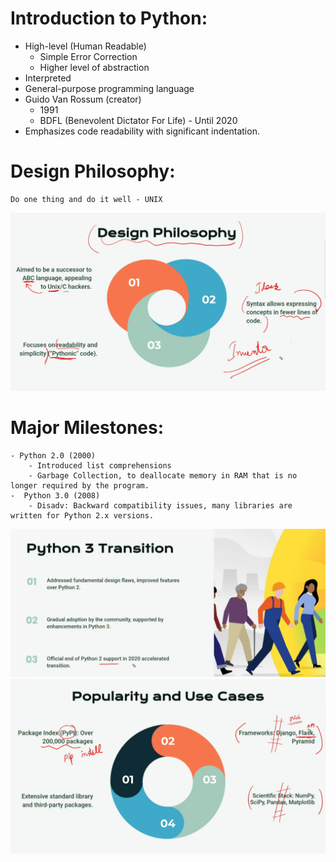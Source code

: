 # Introduction to Python:
 - High-level (Human Readable)
    - Simple Error Correction
    - Higher level of abstraction
 - Interpreted
 - General-purpose programming language
 - Guido Van  Rossum (creator) 
    - 1991
    - BDFL (Benevolent Dictator For Life) - Until 2020
 - Emphasizes code readability with significant indentation.

 # Design  Philosophy:
    Do one thing and do it well - UNIX
![Design Philosophy](./designphilosophy.png)
 
 # Major Milestones:
    - Python 2.0 (2000)
        - Introduced list comprehensions
        - Garbage Collection, to deallocate memory in RAM that is no longer required by the program.
    -  Python 3.0 (2008)
        - Disadv: Backward compatibility issues, many libraries are written for Python 2.x versions.
![Python 3.0](./python3transition.png)
![Use Cases](./usecases.png)

